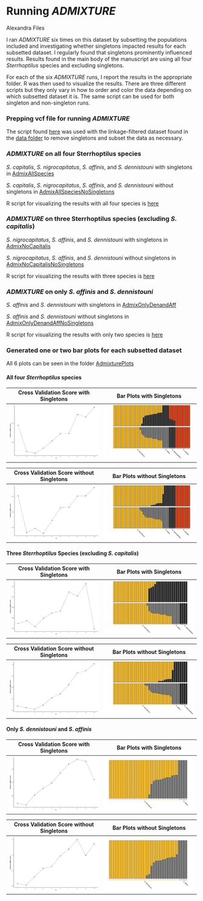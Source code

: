 Running *ADMIXTURE*
================
Alexandra Files

I ran *ADMIXTURE* six times on this dataset by subsetting the
populations included and investigating whether singletons impacted
results for each subsetted dataset. I regularly found that singletons
prominently influenced results. Results found in the main body of the
manuscript are using all four *Sterrhoptilus* species and excluding
singletons.

For each of the six *ADMIXTURE* runs, I report the results in the
appropriate folder. R was then used to visualize the results. There are
three different scripts but they only vary in how to order and color the
data depending on which subsetted dataset it is. The same script can be
used for both singleton and non-singleton runs.

### Prepping vcf file for running *ADMIXTURE*

The script found [here](Sterrhoptilus_PrepforAdmixture.R) was used with
the linkage-filtered dataset found in the [data
folder](../Data/Sterrhoptilus_vcf_thinned.gz) to remove singletons and
subset the data as necessary.

### *ADMIXTURE* on all four Sterrhoptilus species

*S. capitalis*, *S. nigrocapitatus*, *S. affinis*, and *S. dennistouni*
with singletons in [AdmixAllSpecies](AdmixAllSpecies)

*S. capitalis*, *S. nigrocapitatus*, *S. affinis*, and *S. dennistouni*
without singletons in
[AdmixAllSpeciesNoSingletons](AdmixAllSpeciesNoSingletons)

R script for visualizing the results with all four species is
[here](Sterrhoptilus_VisualizingAdmixture_AllSpecies.R)

### *ADMIXTURE* on three Sterrhoptilus species (excluding *S. capitalis*)

*S. nigrocapitatus*, *S. affinis*, and *S. dennistouni* with singletons
in [AdmixNoCapitalis](AdmixNoCapitalis)

*S. nigrocapitatus*, *S. affinis*, and *S. dennistouni* without
singletons in
[AdmixNoCapitalisNoSingletons](AdmixNoCapitalisNoSingletons)

R script for visualizing the results with three species is
[here](Sterrhoptilus_VisualizingAdmixture_NoCapitalis.R)

### *ADMIXTURE* on only *S. affinis* and *S. dennistouni*

*S. affinis* and *S. dennistouni* with singletons in
[AdmixOnlyDenandAff](AdmixOnlyDenandAff)

*S. affinis* and *S. dennistouni* without singletons in
[AdmixOnlyDenandAffNoSingletons](AdmixOnlyDenandAffNoSingletons)

R script for visualizing the results with only two species is
[here](Sterrhoptilus_VisualizingAdmixture_OnlyDenandAff.R)

### Generated one or two bar plots for each subsetted dataset

All 6 plots can be seen in the folder [AdmixturePlots](AdmixturePlots)

#### All four *Sterrhoptilus* species

|            Cross Validation Score with Singletons             |           Bar Plots with Singletons            |
|:-------------------------------------------------------------:|:----------------------------------------------:|
| ![](./AdmixturePlots/AdmixAllSpeciesCrossValidationScore.svg) | ![](./AdmixturePlots/AdmixAllSpeciesPlots.svg) |

|                 Cross Validation Score without Singletons                 |                Bar Plots without Singletons                |
|:-------------------------------------------------------------------------:|:----------------------------------------------------------:|
| ![](./AdmixturePlots/AdmixAllSpeciesNoSingletonsCrossValidationScore.svg) | ![](./AdmixturePlots/AdmixAllSpeciesNoSingletonsPlots.svg) |

#### Three *Sterrhoptilus* Species (excluding *S. capitalis*)

|             Cross Validation Score with Singletons             |            Bar Plots with Singletons            |
|:--------------------------------------------------------------:|:-----------------------------------------------:|
| ![](./AdmixturePlots/AdmixNoCapitalisCrossValidationScore.svg) | ![](./AdmixturePlots/AdmixNoCapitalisPlots.svg) |

|                 Cross Validation Score without Singletons                  |                Bar Plots without Singletons                 |
|:--------------------------------------------------------------------------:|:-----------------------------------------------------------:|
| ![](./AdmixturePlots/AdmixNoCapitalisNoSingletonsCrossValidationScore.svg) | ![](./AdmixturePlots/AdmixNoCapitalisNoSingletonsPlots.svg) |

#### Only *S. dennistouni* and *S. affinis*

|              Cross Validation Score with Singletons              |              Bar Plots with Singletons              |
|:----------------------------------------------------------------:|:---------------------------------------------------:|
| ![](./AdmixturePlots/AdmixOnlyDenandAffCrossValidationScore.svg) | ![](./AdmixturePlots/AdmixOnlyDenandAffBarPlot.svg) |

|                  Cross Validation Score without Singletons                   |                  Bar Plots without Singletons                   |
|:----------------------------------------------------------------------------:|:---------------------------------------------------------------:|
| ![](./AdmixturePlots/AdmixOnlyDenandAffNoSingletonsCrossValidationScore.svg) | ![](./AdmixturePlots/AdmixOnlyDenandAffNoSingletonsBarPlot.svg) |
